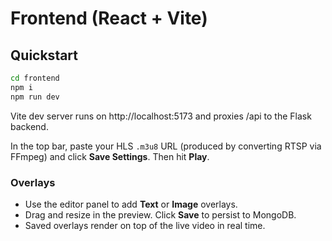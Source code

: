 # Frontend (React + Vite)

## Quickstart

```bash
cd frontend
npm i
npm run dev
```

Vite dev server runs on http://localhost:5173 and proxies /api to the Flask backend.

In the top bar, paste your HLS `.m3u8` URL (produced by converting RTSP via FFmpeg) and click **Save Settings**. Then hit **Play**.

### Overlays
- Use the editor panel to add **Text** or **Image** overlays.
- Drag and resize in the preview. Click **Save** to persist to MongoDB.
- Saved overlays render on top of the live video in real time.
